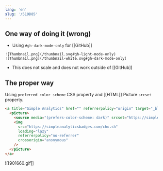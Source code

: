 ```yaml
---
lang: 'en'
slug: '/519D85'
---
```


## One way of doing it (wrong)

- Using `#gh-dark-mode-only` for [[GitHub]]

```
![Thumbnail.png](/thumbnail.svg#gh-light-mode-only)
![Thumbnail.png](/thumbnail-white.svg#gh-dark-mode-only)
```

- This does not scale and does not work outside of [[GitHub]]

## The proper way

Using `preferred color scheme` CSS property and [[HTML]] Picture `srcset` property.

```html
<a title="Simple Analytics" href="" referrerpolicy="origin" target="_blank">
  <picture>
    <source media="(prefers-color-scheme: dark)" srcset="https://simpleanalyticsbadges.com/cho.sh?mode=dark" />
    <img
      src="https://simpleanalyticsbadges.com/cho.sh"
      loading="lazy"
      referrerpolicy="no-referrer"
      crossorigin="anonymous"
    />
  </picture>
</a>
```

![[901660.gif]]
